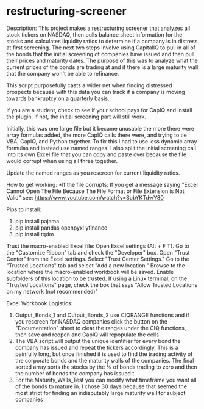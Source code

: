 # restructuring-screener

Description:
This project makes a restructuring screener that analyzes all stock tickers on NASDAQ, then pulls balance sheet information for the stocks and calculates liquidity ratios to determine if a company is in distress at first screening. The next two steps involve using CapitalIQ to pull in all of the bonds that the initial screening of companies have issued and then pull their prices and maturity dates. The purpose of this was to analyze what the current prices of the bonds are trading at and if there is a large maturity wall that the company won't be able to refinance. 

This script purposefully casts a wider net when finding distressed prospects because with this data you can track if a company is moving towards bankruptcy on a quarterly basis.

If you are a student, check to see if your school pays for CapIQ and install the plugin. If not, the initial screening part will still work.

Initially, this was one large file but it became unusable the more there were array formulas added, the more CapIQ calls there were, and trying to tie VBA, CapIQ, and Python together. To fix this I had to use less dynamic array formulas and instead use named ranges. I also split the initial screening call into its own Excel file that you can copy and paste over because the file would corrupt when using all three together. 

Update the named ranges as you rescreen for current liquidity ratios.

How to get working:
*If the file corrupts:
If you get a message saying "Excel Cannot Open The File Because The File Format or File Extension is Not Valid" see: https://www.youtube.com/watch?v=SobYKTdwY80

Pips to install: 
1. pip install pajama
2. pip install pandas openpyxl yfinance
3. pip install tqdm

Trust the macro-enabled Excel file:
Open Excel settings (Alt + F T). 
Go to the "Customize Ribbon" tab and check the "Developer" box. 
Open "Trust Center" from the Excel settings. Select "Trust Center Settings." 
Go to the "Trusted Locations" tab and select "Add a new location." 
Browse to the location where the macro-enabled workbook will be saved. 
Enable subfolders of this location to be trusted. If using a Linux terminal, on the "Trusted Locations" page, check the box that says "Allow Trusted Locations on my network (not recommended)"

Excel Workbook Logistics:
1. Output_Bonds_1 and Output_Bonds_2 use CIQRANGE functions and if you rescreen for NASDAQ companies click the button on the "Documentation" sheet to clear the ranges under the CIQ functions, then save and reopen and CapIQ will repopulate the cells
2. The VBA script will output the unique identifier for every bond the company has issued and repeat the tickers accordingly. This is a painfully long, but once finished it is used to find the trading activity of the corporate bonds and the maturity walls of the companies. The final sorted array sorts the stocks by the % of bonds trading to zero and then the number of bonds the company has issued.t
3. For the Maturity_Walls_Test you can modify what timeframe you want all of the bonds to mature in. I chose 30 days because that seemed the most strict for finding an indisputably large maturity wall for subject companies
